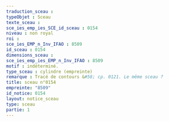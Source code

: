 ```yaml
---
traduction_sceau : 
typeObjet : Sceau
texte_sceau : 
sce_ies_emp_ies_SCE_id_sceau : 0154
niveau : non royal
roi : 
sce_ies_EMP_n_Inv_IFAO : 8509
id_sceau : 0154
dimensions_sceau : 
sce_ies_emp_ies_EMP_n_Inv_IFAO : 8509
motif : indéterminé. 
type_sceau : cylindre (empreinte)
remarque : Tracé de contours &#58; cp. 0121. Le même sceau ?
title: sceau n°0154
empreinte: "8509"
id_notice: 0154
layout: notice_sceau
type: sceau
partie: 1
---
```

